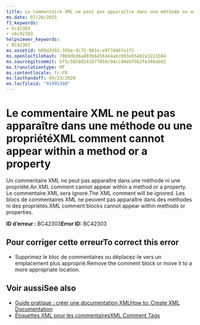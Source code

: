 ```yaml
---
title: Le commentaire XML ne peut pas apparaître dans une méthode ou une propriété
ms.date: 07/20/2015
f1_keywords:
- bc42303
- vbc42303
helpviewer_keywords:
- BC42303
ms.assetid: b09d3d91-395e-4c72-981e-e9f7d467e1f5
ms.openlocfilehash: 78b9dbd6a403b64563e4a6c093eb54b2a3221b84
ms.sourcegitcommit: bf5c5850654187705bc94cc40ebfb62fe346ab02
ms.translationtype: MT
ms.contentlocale: fr-FR
ms.lasthandoff: 09/23/2020
ms.locfileid: "91091390"
---
```

# <a name="xml-comment-cannot-appear-within-a-method-or-a-property"></a><span data-ttu-id="e178d-102">Le commentaire XML ne peut pas apparaître dans une méthode ou une propriété</span><span class="sxs-lookup"><span data-stu-id="e178d-102">XML comment cannot appear within a method or a property</span></span>

<span data-ttu-id="e178d-103">Un commentaire XML ne peut pas apparaître dans une méthode ni une propriété.</span><span class="sxs-lookup"><span data-stu-id="e178d-103">An XML comment cannot appear within a method or a property.</span></span> <span data-ttu-id="e178d-104">Le commentaire XML sera ignoré.</span><span class="sxs-lookup"><span data-stu-id="e178d-104">The XML comment will be ignored.</span></span> <span data-ttu-id="e178d-105">Les blocs de commentaires XML ne peuvent pas apparaître dans des méthodes ni des propriétés.</span><span class="sxs-lookup"><span data-stu-id="e178d-105">XML comment blocks cannot appear within methods or properties.</span></span>  
  
 <span data-ttu-id="e178d-106">**ID d’erreur :** BC42303</span><span class="sxs-lookup"><span data-stu-id="e178d-106">**Error ID:** BC42303</span></span>  
  
## <a name="to-correct-this-error"></a><span data-ttu-id="e178d-107">Pour corriger cette erreur</span><span class="sxs-lookup"><span data-stu-id="e178d-107">To correct this error</span></span>  
  
- <span data-ttu-id="e178d-108">Supprimez le bloc de commentaires ou déplacez-le vers un emplacement plus approprié.</span><span class="sxs-lookup"><span data-stu-id="e178d-108">Remove the comment block or move it to a more appropriate location.</span></span>  
  
## <a name="see-also"></a><span data-ttu-id="e178d-109">Voir aussi</span><span class="sxs-lookup"><span data-stu-id="e178d-109">See also</span></span>

- [<span data-ttu-id="e178d-110">Guide pratique : créer une documentation XML</span><span class="sxs-lookup"><span data-stu-id="e178d-110">How to: Create XML Documentation</span></span>](../programming-guide/program-structure/how-to-create-xml-documentation.md)
- [<span data-ttu-id="e178d-111">Étiquettes XML pour les commentaires</span><span class="sxs-lookup"><span data-stu-id="e178d-111">XML Comment Tags</span></span>](../language-reference/xmldoc/index.md)
